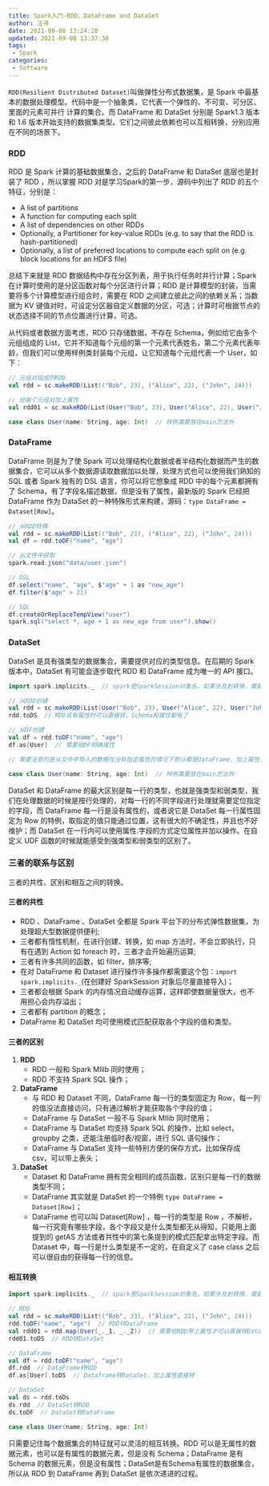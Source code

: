 ```yaml
---
title: Spark入门-RDD、DataFrame and DataSet
author: 汪寻
date: 2021-09-08 13:24:28
updated: 2021-09-08 13:37:30
tags:
 - Spark
categories:
 - Software
---
```


`RDD(Resilient Distributed Dataset)`叫做弹性分布式数据集，是 Spark 中最基本的数据处理模型。代码中是一个抽象类，它代表一个弹性的、不可变、可分区、里面的元素可并行 计算的集合。而 DataFrame 和 DataSet 分别是 Spark1.3 版本和 1.6 版本开始支持的数据集类型。它们之间彼此依赖也可以互相转换，分别应用在不同的场景下。

<!-- more -->

### RDD

RDD 是 Spark 计算的基础数据集合，之后的 DataFrame 和 DataSet 底层也是封装了 RDD ，所以掌握 RDD 对是学习Spark的第一步，源码中列出了 RDD 的五个特征，分别是：

- A list of partitions
- A function for computing each split
- A list of dependencies on other RDDs
- Optionally, a Partitioner for key-value RDDs (e.g. to say that the RDD is hash-partitioned)
- Optionally, a list of preferred locations to compute each split on (e.g. block locations for an HDFS file)

总结下来就是 RDD 数据结构中存在分区列表，用于执行任务时并行计算；Spark 在计算时使用的是分区函数对每个分区进行计算；RDD 是计算模型的封装，当需要将多个计算模型进行组合时，需要在 RDD 之间建立彼此之间的依赖关系；当数据为 KV 键值对时，可设定分区器自定义数据的分区，可选；计算时可根据节点的状态选择不同的节点位置进行计算，可选。

从代码或者数据方面考虑，RDD 只存储数据，不存在 Schema，例如给它由多个元组组成的 List，它并不知道每个元组的第一个元素代表姓名，第二个元素代表年龄，但我们可以使用样例类封装每个元组，让它知道每个元组代表一个 User，如下：

```scala
// 元组对组成的RDD
val rdd = sc.makeRDD(List(("Bob", 23), ("Alice", 22), ("John", 24)))

// 给每个元组对加上属性
val rdd01 = sc.makeRDD(List(User("Bob", 23), User("Alice", 22), User("John", 24)))

case class User(name: String, age: Int)  // 样例类要放在main方法外
```

### DataFrame

DataFrame 则是为了使 Spark 可以处理结构化数据或者半结构化数据而产生的数据集合，它可以从多个数据源读取数据加以处理，处理方式也可以使用我们熟知的 SQL 或者 Spark 独有的 DSL 语言，你可以将它想象成 RDD 中的每个元素都拥有了 Schema，有了字段名描述数据，但是没有了属性，最新版的 Spark 已经把 DataFrame 作为 DataSet 的一种特殊形式来构建，源码：`type DataFrame = Dataset[Row]`。

```scala
// 从RDD转换
val rdd = sc.makeRDD(List(("Bob", 23), ("Alice", 22), ("John", 24)))
val df = rdd.toDF("name", "age")

// 从文件中获取
spark.read.json("data/user.json")

// DSL
df.select("name", "age", $"age" + 1 as "new_age")
df.filter($"age" > 21)

// SQL
df.createOrReplaceTempView("user")
spark.sql("select *, age + 1 as new_age from user").show()
```

### DataSet

DataSet 是具有强类型的数据集合，需要提供对应的类型信息。在后期的 Spark 版本中，DataSet 有可能会逐步取代 RDD 和 DataFrame 成为唯一的 API 接口。

```scala
import spark.implicits._  // spark是SparkSession对象名，如果涉及到转换，需要引入转换规则

// 从RDD创建
val rdd = sc.makeRDD(List(User("Bob", 23), User("Alice", 22), User("John", 24)))
rdd.toDS  // RDD具有属性时可以直接转，Schema和属性都有了

// 从DF创建
val df = rdd.toDF("name", "age")
df.as[User]  // 需要给DF明确属性

// 需要注意的是从文件中导入的数据在没有指定属性的情况下默认都是DataFrame，加上属性转换就可以转换为DataSet

case class User(name: String, age: Int)  // 样例类要放在main方法外
```

DataSet 和 DataFrame 的最大区别是每一行的类型，也就是强类型和弱类型，我们在处理数据的时候是按行处理的，对每一行的不同字段进行处理就需要定位指定的字段，而 DataFrame 每一行是没有属性的，或者说它是 DataSet 每一行属性固定为 Row 的特例，取指定的值只能通过位置，这有很大的不确定性，并且也不好维护；而 DataSet 在一行内可以使用属性.字段的方式定位属性并加以操作。在自定义 UDF 函数的时候就能感受到强类型和弱类型的区别了。

### 三者的联系与区别

三者的共性、区别和相互之间的转换。

#### 三者的共性

- RDD 、DataFrame 、DataSet 全都是 Spark 平台下的分布式弹性数据集，为处理超大型数据提供便利;
- 三者都有惰性机制，在进行创建、转换，如 map 方法时，不会立即执行，只有在遇到 Action 如 foreach 时，三者才会开始遍历运算;
- 三者有许多共同的函数，如 filter，排序等;
- 在对 DataFrame 和 Dataset 进行操作许多操作都需要这个包：`import spark.implicits._`(在创建好 SparkSession  对象后尽量直接导入)；
- 三者都会根据 Spark 的内存情况自动缓存运算，这样即使数据量很大，也不用担心会内存溢出；
- 三者都有 partition 的概念；
- DataFrame 和 DataSet 均可使用模式匹配获取各个字段的值和类型。

#### 三者的区别

1. **RDD**
   - RDD 一般和 Spark Mllib 同时使用；
   - RDD 不支持 Spark SQL 操作；
2. **DataFrame**
   - 与 RDD 和 Dataset 不同，DataFrame 每一行的类型固定为 Row，每一列的值没法直接访问，只有通过解析才能获取各个字段的值；
   - DataFrame 与 DataSet 一般不与 Spark Mllib 同时使用；
   - DataFrame 与 DataSet 均支持 Spark SQL 的操作，比如 select，groupby 之类，还能注册临时表/视窗，进行 SQL 语句操作；
   - DataFrame 与 DataSet 支持一些特别方便的保存方式，比如保存成 csv，可以带上表头；
3. **DataSet**
   - Dataset 和 DataFrame 拥有完全相同的成员函数，区别只是每一行的数据类型不同；
   - DataFrame 其实就是 DataSet 的一个特例 `type DataFrame = Dataset[Row]`；
   - DataFrame 也可以叫 Dataset[Row] ，每一行的类型是 Row ，不解析，每一行究竟有哪些字段，各个字段又是什么类型都无从得知，只能用上面提到的 getAS 方法或者共性中的第七条提到的模式匹配拿出特定字段。而 Dataset 中，每一行是什么类型是不一定的，在自定义了 case class 之后可以很自由的获得每一行的信息。

#### 相互转换

```scala
import spark.implicits._  // spark是SparkSession对象名，如果涉及到转换，需要引入转换规则

// RDD
val rdd = sc.makeRDD(List(("Bob", 23), ("Alice", 22), ("John", 24)))
rdd.toDF("name", "age")  // RDD转DataFrame
val rdd01 = rdd.map(User(_._1, _._2))  // 需要给RDD带上属性才可以直接转DataSet
rdd01.toDS  // RDD转DataSet

// DataFrame
val df = rdd.toDF("name", "age")
df.rdd  // DataFrame转RDD
df.as[User].toDS  // Dataframe转DataSet，加上属性直接转

// DataSet
val ds = rdd.toDs
ds.rdd  // DataSet转RDD
ds.toDF  // DataSet转DataFrame

case class User(name: String, age: Int)
```

只需要记住每个数据集合的特征就可以灵活的相互转换。RDD 可以是无属性的数据元素，也可以是有属性的数据元素，但是没有 Schema；DataFrame 是有 Schema 的数据元素，但是没有属性；DataSet是有Schema有属性的数据集合，所以从 RDD 到 DataFrame 再到 DataSet 是依次递进的过程。
